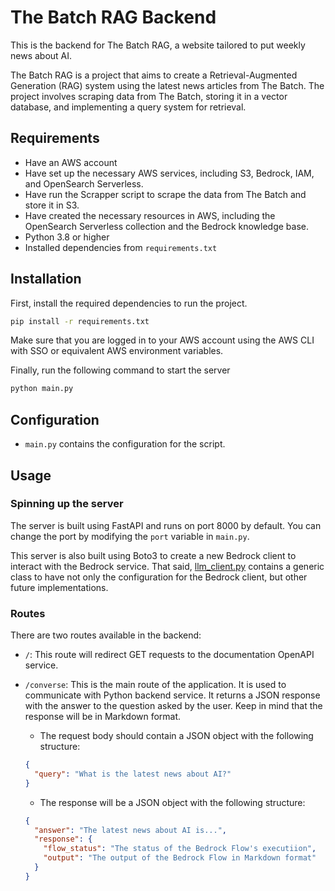 # The Batch RAG Backend

This is the backend for The Batch RAG, a website tailored to put weekly news about AI.

The Batch RAG is a project that aims to create a Retrieval-Augmented Generation (RAG) system using the latest news articles from The Batch. The project involves scraping data from The Batch, storing it in a vector database, and implementing a query system for retrieval.

## Requirements

- Have an AWS account
- Have set up the necessary AWS services, including S3, Bedrock, IAM, and OpenSearch Serverless.
- Have run the Scrapper script to scrape the data from The Batch and store it in S3.
- Have created the necessary resources in AWS, including the OpenSearch Serverless collection and the Bedrock knowledge base.
- Python 3.8 or higher
- Installed dependencies from `requirements.txt`

## Installation

First, install the required dependencies to run the project.

```bash
pip install -r requirements.txt
```

Make sure that you are logged in to your AWS account using the AWS CLI with SSO or equivalent AWS environment variables.

Finally, run the following command to start the server

```bash
python main.py
```

## Configuration

- `main.py` contains the configuration for the script.

## Usage

### Spinning up the server

The server is built using FastAPI and runs on port 8000 by default. You can change the port by modifying the `port` variable in `main.py`.

This server is also built using Boto3 to create a new Bedrock client to interact with the Bedrock service.
That said, [llm_client.py](llm_client.py) contains a generic class to have not only the configuration for the Bedrock client, but other future implementations.

### Routes

There are two routes available in the backend:

- `/`: This route will redirect GET requests to the documentation OpenAPI service.
- `/converse`: This is the main route of the application. It is used to communicate with Python backend service. It returns a JSON response with the answer to the question asked by the user. Keep in mind that the response will be in Markdown format.

  - The request body should contain a JSON object with the following structure:

  ```json
  {
    "query": "What is the latest news about AI?"
  }
  ```

  - The response will be a JSON object with the following structure:

  ```json
  {
    "answer": "The latest news about AI is...",
    "response": {
      "flow_status": "The status of the Bedrock Flow's executiion",
      "output": "The output of the Bedrock Flow in Markdown format"
    }
  }
  ```
